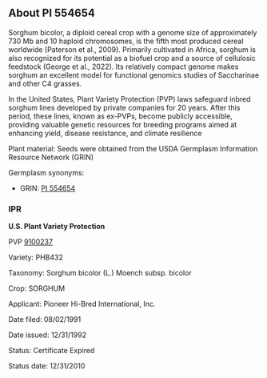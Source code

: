 About PI 554654 
---------------------
Sorghum bicolor, a diploid cereal crop with a genome size of approximately 730 Mb and 10 haploid chromosomes, is the fifth most produced cereal worldwide (Paterson et al., 2009). Primarily cultivated in Africa, sorghum is also recognized for its potential as a biofuel crop and a source of cellulosic feedstock (George et al., 2022). Its relatively compact genome makes sorghum an excellent model for functional genomics studies of Saccharinae and other C4 grasses.

In the United States, Plant Variety Protection (PVP) laws safeguard inbred sorghum lines developed by private companies for 20 years. After this period, these lines, known as ex-PVPs, become publicly accessible, providing valuable genetic resources for breeding programs aimed at enhancing yield, disease resistance, and climate resilience

Plant material: Seeds were obtained from the USDA Germplasm Information Resource Network (GRIN)

Germplasm synonyms:
* GRIN: [PI 554654](https://npgsweb.ars-grin.gov/gringlobal/accessiondetail.aspx?id=1449626)

### IPR
**U.S. Plant Variety Protection**

PVP [9100237](https://apps.ams.usda.gov/CMS/AdobeImages/009100237.pdf)

Variety: PHB432

Taxonomy: Sorghum bicolor (L.) Moench subsp. bicolor

Crop: SORGHUM

Applicant: Pioneer Hi-Bred International, Inc.

Date filed: 08/02/1991

Date issued: 12/31/1992

Status: Certificate Expired

Status date: 12/31/2010
